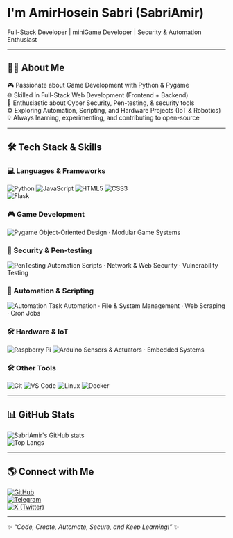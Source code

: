 # I'm AmirHosein Sabri (SabriAmir) 
Full-Stack Developer | miniGame Developer | Security & Automation Enthusiast

---

## 🧑‍💻 About Me
🎮 Passionate about Game Development with Python & Pygame  
🌐 Skilled in Full-Stack Web Development (Frontend + Backend)  
🔐 Enthusiastic about Cyber Security, Pen-testing, & security tools  
⚙️ Exploring Automation, Scripting, and Hardware Projects (IoT & Robotics)  
💡 Always learning, experimenting, and contributing to open-source  

---

## 🛠 Tech Stack & Skills

### 💻 Languages & Frameworks
![Python](https://img.shields.io/badge/-Python-3776AB?style=flat-square&logo=python&logoColor=white) 
![JavaScript](https://img.shields.io/badge/-JavaScript-F7DF1E?style=flat-square&logo=javascript&logoColor=black) 
![HTML5](https://img.shields.io/badge/-HTML5-E34F26?style=flat-square&logo=html5&logoColor=white) 
![CSS3](https://img.shields.io/badge/-CSS3-1572B6?style=flat-square&logo=css3&logoColor=white)  
![Flask](https://img.shields.io/badge/-Flask-000000?style=flat-square&logo=flask&logoColor=white) 

### 🎮 Game Development
![Pygame](https://img.shields.io/badge/-Pygame-000000?style=flat-square&logo=python&logoColor=white) 
Object-Oriented Design · Modular Game Systems  

### 🔐 Security & Pen-testing
![PenTesting](https://img.shields.io/badge/-Pen-testing-DC143C?style=flat-square&logo=hackthebox&logoColor=white) 
Automation Scripts · Network & Web Security · Vulnerability Testing  

### 🤖 Automation & Scripting
![Automation](https://img.shields.io/badge/-Automation-FFA500?style=flat-square&logo=powershell&logoColor=white) 
Task Automation · File & System Management · Web Scraping · Cron Jobs  

### 🛠 Hardware & IoT
![Raspberry Pi](https://img.shields.io/badge/-RaspberryPi-C51A4A?style=flat-square&logo=raspberrypi&logoColor=white) 
![Arduino](https://img.shields.io/badge/-Arduino-00979D?style=flat-square&logo=arduino&logoColor=white) 
Sensors & Actuators · Embedded Systems  

### 🛠 Other Tools
![Git](https://img.shields.io/badge/-Git-F05032?style=flat-square&logo=git&logoColor=white) 
![VS Code](https://img.shields.io/badge/-VS%20Code-007ACC?style=flat-square&logo=visual-studio-code&logoColor=white) 
![Linux](https://img.shields.io/badge/-Linux-FCC624?style=flat-square&logo=linux&logoColor=black) 
![Docker](https://img.shields.io/badge/-Docker-2496ED?style=flat-square&logo=docker&logoColor=white) 

---

## 📊 GitHub Stats
![SabriAmir's GitHub stats](https://github-readme-stats.vercel.app/api?username=SabriAmir&show_icons=true&theme=tokyonight)  
![Top Langs](https://github-readme-stats.vercel.app/api/top-langs/?username=SabriAmir&layout=compact&theme=tokyonight)

---

## 🌎 Connect with Me
[![GitHub](https://img.shields.io/badge/GitHub-SabriAmir-181717?style=flat-square&logo=github)](https://github.com/SabriAmir)  
[![Telegram](https://img.shields.io/badge/Telegram-SabriAmir-0088CC?style=flat-square&logo=telegram)](https://t.me/SabriAmir)  
[![X (Twitter)](https://img.shields.io/badge/X-@SabriOfficial__-000000?style=flat-square&logo=x)](https://twitter.com/SabriOfficial_)  

---

✨ _“Code, Create, Automate, Secure, and Keep Learning!”_ ✨

